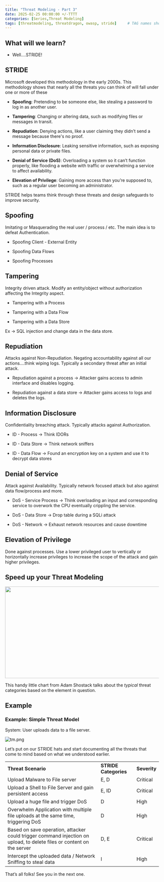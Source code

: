 ```yaml
---
title: "Threat Modeling - Part 3"
date: 2025-02-25 00:00:00 +/-TTTT
categories: [Series,Threat Modeling]
tags: [threatmodeling, threatdragon, owasp, stride]     # TAG names should always be lowercase
---
```


## What will we learn?

* Well….STRIDE!
    

## STRIDE

Microsoft developed this methodology in the early 2000s. This methodology shows that nearly all the threats you can think of will fall under one or more of these

* **Spoofing**: Pretending to be someone else, like stealing a password to log in as another user.
    
* **Tampering**: Changing or altering data, such as modifying files or messages in transit.
    
* **Repudiation**: Denying actions, like a user claiming they didn’t send a message because there's no proof.
    
* **Information Disclosure**: Leaking sensitive information, such as exposing personal data or private files.
    
* **Denial of Service (DoS)**: Overloading a system so it can’t function properly, like flooding a website with traffic or overwhelming a service to affect availability.
    
* **Elevation of Privilege**: Gaining more access than you’re supposed to, such as a regular user becoming an administrator.
    

STRIDE helps teams think through these threats and design safeguards to improve security.

## Spoofing

Imitating or Masquerading the real user / process / etc. The main idea is to defeat Authentication.

* Spoofing Client - External Entity
    
* Spoofing Data Flows
    
* Spoofing Processes
    

## Tampering

Integrity driven attack. Modify an entity/object without authorization affecting the Integrity aspect.

* Tampering with a Process
    
* Tampering with a Data Flow
    
* Tampering with a Data Store
    

Ex → SQL injection and change data in the data store.

## Repudiation

Attacks against Non-Repudiation. Negating accountability against all our actions….think wiping logs. Typically a secondary threat after an initial attack.

* Repudiation against a process → Attacker gains access to admin interface and disables logging.
    
* Repudiation against a data store → Attacker gains access to logs and deletes the logs.
    

## Information Disclosure

Confidentiality breaching attack. Typically attacks against Authorization.

* ID - Process → Think IDORs
    
* ID - Data Store → Think network sniffers
    
* ID - Data Flow → Found an encryption key on a system and use it to decrypt data stores
    

## Denial of Service

Attack against Availability. Typically network focused attack but also against data flow/process and more.

* DoS - Service Process → Think overloading an input and corresponding service to overwork the CPU eventually crippling the service.
    
* DoS - Data Store → Drop table during a SQLi attack
    
* DoS - Network → Exhaust network resources and cause downtime
    

## Elevation of Privilege

Done against processes. Use a lower privileged user to vertically or horizontally increase privileges to increase the scope of the attack and gain higher privileges.

## Speed up your Threat Modeling

<img src="https://shostack.org/blog/img/2024/stride-per-element.png" width="600" height="300" alt>

This handy little chart from Adam Shostack talks about the *typical* threat categories based on the element in question.

## Example
### Example: Simple Threat Model

System: User uploads data to a file server.

<img src="https://cdn.hashnode.com/res/hashnode/image/upload/v1738702487140/5e43fc09-ef99-42a9-8eb4-1e6eaf069bd0.png" alt="tm.png">

Let’s put on our STRIDE hats and start documenting all the threats that come to mind based on what we understood earlier.

|     |     |     |
| --- | --- | --- |
| **Threat Scenario** | **STRIDE Categories** | **Severity** |
| Upload Malware to File server | E, D | Critical |
| Upload a Shell to File Server and gain persistent access | E, ID | Critical |
| Upload a huge file and trigger DoS | D   | High |
| Overwhelm Application with multiple file uploads at the same time, triggering DoS | D   | High |
| Based on save operation, attacker could trigger command injection on upload, to delete files or content on the server | D, E | Critical |
| Intercept the uploaded data / Network Sniffing to steal data | I   | High |

That’s all folks! See you in the next one.